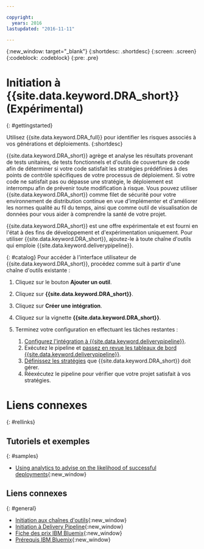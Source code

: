 ```yaml
---

copyright:
  years: 2016
lastupdated: "2016-11-11"

---
```


{:new_window: target="_blank"}
{:shortdesc: .shortdesc}
{:screen: .screen}
{:codeblock: .codeblock}
{:pre: .pre}

# Initiation à {{site.data.keyword.DRA_short}} (Expérimental)
{: #gettingstarted}

Utilisez {{site.data.keyword.DRA_full}} pour identifier les risques associés à vos générations et déploiements.
{:shortdesc}

{{site.data.keyword.DRA_short}} agrège et analyse les résultats provenant de tests unitaires, de tests fonctionnels et d'outils de couverture de code afin de déterminer si votre code satisfait les stratégies prédéfinies à des points de contrôle spécifiques de votre processus de déploiement. Si votre code ne satisfait pas ou dépasse une stratégie, le déploiement est interrompu afin de prévenir toute modification à risque. Vous pouvez utiliser {{site.data.keyword.DRA_short}} comme filet de sécurité pour votre environnement de distribution continue en vue d'implémenter et d'améliorer les normes qualité au fil du temps, ainsi que comme outil de visualisation de données pour vous aider à comprendre la santé de votre projet.

{{site.data.keyword.DRA_short}} est une offre expérimentale et est fourni en l'état à des fins de développement et d'expérimentation uniquement. Pour utiliser {{site.data.keyword.DRA_short}}, ajoutez-le à toute chaîne d'outils qui emploie {{site.data.keyword.deliverypipeline}}.

{: #catalog}
Pour accéder à l'interface utilisateur de {{site.data.keyword.DRA_short}}, procédez comme suit à partir d'une chaîne d'outils existante :

1. Cliquez sur le bouton **Ajouter un outil**.

2. Cliquez sur **{{site.data.keyword.DRA_short}}**.

3. Cliquez sur **Créer une intégration**.

4. Cliquez sur la vignette **{{site.data.keyword.DRA_short}}**.

5. Terminez votre configuration en effectuant les tâches restantes :

	1. [Configurez l'intégration à {{site.data.keyword.deliverypipeline}}](./pipeline_integration.html).
	2. Exécutez le pipeline et [passez en revue les tableaux de bord {{site.data.keyword.deliverypipeline}}](./pipeline_decision_reports.html).
	3. [Définissez les stratégies](./create_criteria.html) que {{site.data.keyword.DRA_short}} doit gérer.
	4. Réexécutez le pipeline pour vérifier que votre projet satisfait à vos stratégies.


# Liens connexes
{: #rellinks}

## Tutoriels et exemples
{: #samples}

* [Using analytics to advise on the likelihood of successful deployments](https://www.ibm.com/devops/method/content/deliver/tool_deployment_risk_analytics/){:new_window}

## Liens connexes
{: #general}

* [Initiation aux chaînes d'outils](https://new-console.ng.bluemix.net/docs/toolchains/toolchains_overview.html){:new_window}
* [Initiation à Delivery Pipeline](https://new-console.ng.bluemix.net/docs/services/DeliveryPipeline/index.html){:new_window}
* [Fiche des prix IBM Bluemix](https://new-console.ng.bluemix.net/pricing/){:new_window}
* [Prérequis IBM Bluemix](https://developer.ibm.com/bluemix/support/?cm_mc_uid=96503159749414585876298&cm_mc_sid_50200000=1462802909#prereqs){:new_window}
